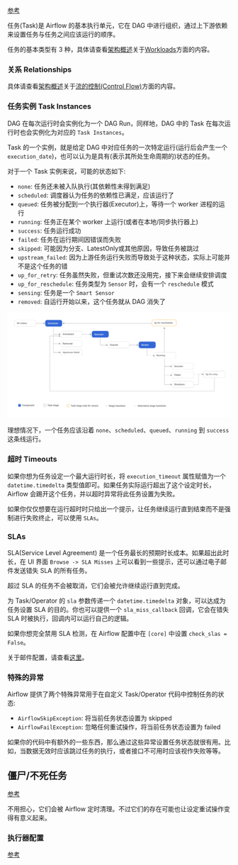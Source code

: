 
[参考](https://airflow.apache.org/docs/apache-airflow/2.1.3/concepts/tasks.html)

任务(Task)是 Airflow 的基本执行单元，它在 DAG 中进行组织，通过上下游依赖来设置任务与任务之间应该运行的顺序。

任务的基本类型有 3 种，具体请查看[架构概述](01_架构概述.md)关于[Workloads](01_架构概述.md#Workloads)方面的内容。

### 关系 Relationships

具体请查看[架构概述](01_架构概述.md)关于[流的控制(Control Flow)](01_架构概述.md#流的控制)方面的内容。

### 任务实例 Task Instances

DAG 在每次运行时会实例化为一个 DAG Run，同样地，DAG 中的 Task 在每次运行时也会实例化为对应的 `Task Instances`。

Task 的一个实例，就是给定 DAG 中对应任务的一次特定运行(运行后会产生一个 `execution_date`)，也可以认为是具有(表示其所处生命周期的)状态的任务。

对于一个 Task 实例来说，可能的状态如下:
* `none`: 任务还未被入队执行(其依赖性未得到满足)
* `scheduled`: 调度器认为任务的依赖性已满足，应该运行了
* `queued`: 任务被分配到一个执行器(Executor)上，等待一个 worker 进程的运行
* `running`: 任务正在某个 worker 上运行(或者在本地/同步执行器上)
* `success`: 任务运行成功
* `failed`: 任务在运行期间因错误而失败
* `skipped`: 可能因为分支、LatestOnly或其他原因，导致任务被跳过
* `upstream_failed`: 因为上游任务运行失败而导致处于这种状态，实际上可能并不是这个任务的错
* `up_for_retry`: 任务虽然失败，但重试次数还没用完，接下来会继续安排调度
* `up_for_reschedule`: 任务类型为 `Sensor` 时，会有一个 `reschedule` 模式
* `sensing`: 任务是一个 `Smart Sensor`
* `removed`: 自运行开始以来，这个任务就从 DAG 消失了

![](img/task_lifecycle_diagram.png)

理想情况下，一个任务应该沿着 `none`、`scheduled`、`queued`、`running` 到 `success` 这条线运行。

### 超时 Timeouts

如果你想为任务设定一个最大运行时长，将 `execution_timeout` 属性赋值为一个 `datetime.timedelta` 类型值即可。如果任务实际运行超出了这个设定时长，Airflow 会踢开这个任务，并以超时异常将此任务设置为失败。

如果你仅仅想要在运行超时时只给出一个提示，让任务继续运行直到结束而不是强制进行失败终止，可以使用 `SLAs`。

### SLAs

SLA(Service Level Agreement) 是一个任务最长的预期时长成本。如果超出此时长，在 UI 界面 `Browse -> SLA Misses` 上可以看到一些提示，还可以通过电子邮件发送错失 SLA 的所有任务。

超过 SLA 的任务不会被取消，它们会被允许继续运行直到完成。

为 Task/Operator 的 `sla` 参数传递一个 `datetime.timedelta` 对象，可以达成为任务设置 SLA 的目的。你也可以提供一个 `sla_miss_callback` 回调，它会在错失 SLA 时被执行，回调内可以运行自己的逻辑。

如果你想完全禁用 SLA 检测，在 Airflow 配置中在 `[core]` 中设置 `check_slas = False`。

关于邮件配置，请查看[这里](https://airflow.apache.org/docs/apache-airflow/2.1.3/howto/email-config.html)。

### 特殊的异常

Airflow 提供了两个特殊异常用于在自定义 Task/Operator 代码中控制任务的状态:
* `AirflowSkipException`: 将当前任务状态设置为 skipped
* `AirflowFailException`: 忽略任何重试操作，将当前任务状态设置为 failed

如果你的代码中有额外的一些东西，那么通过这些异常设置任务状态就很有用。比如，当数据无效时应该跳过任务的执行，或者接口不可用时应该视作失败等等。

## 僵尸/不死任务

[参考](https://airflow.apache.org/docs/apache-airflow/2.1.3/concepts/tasks.html#zombie-undead-tasks)

不用担心，它们会被 Airflow 定时清理。不过它们的存在可能也让设定重试操作变得有意义起来。

### 执行器配置

[参考](https://airflow.apache.org/docs/apache-airflow/2.1.3/concepts/tasks.html#executor-configuration)
